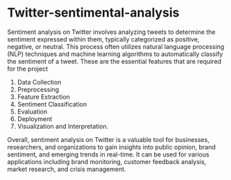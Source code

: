 # Twitter-sentimental-analysis
Sentiment analysis on Twitter involves analyzing tweets to determine the sentiment expressed within them, typically categorized as positive, negative, or neutral. 
This process often utilizes natural language processing (NLP) techniques and machine learning algorithms to automatically classify the sentiment of a tweet.
These are the essential features that are required for the project
1. Data Collection
2. Preprocessing
3. Feature Extraction
4. Sentiment Classification
5. Evaluation
6. Deployment
7. Visualization and Interpretation.
   
Overall, sentiment analysis on Twitter is a valuable tool for businesses, researchers, and organizations to gain insights into public opinion, brand sentiment, and emerging trends in real-time. It can be used for various applications including brand monitoring, customer feedback analysis, market research, and crisis management.

